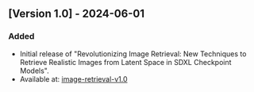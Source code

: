 ## [Version 1.0] - 2024-06-01
### Added
- Initial release of "Revolutionizing Image Retrieval: New Techniques to Retrieve Realistic Images from Latent Space in SDXL Checkpoint Models".
- Available at: [image-retrieval-v1.0](https://conglesolutionx.github.io/)